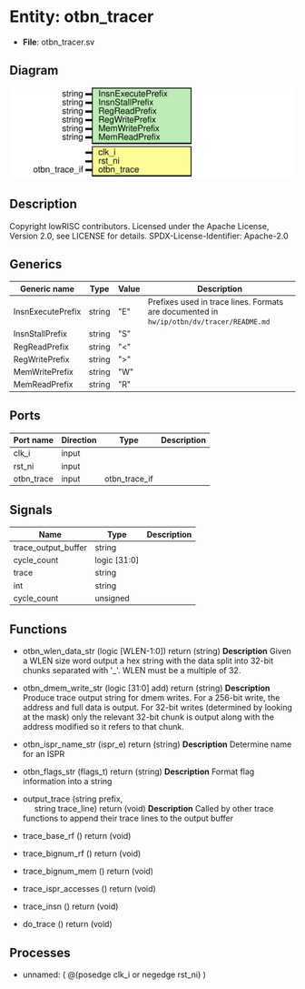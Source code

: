 # Entity: otbn_tracer

- **File**: otbn_tracer.sv
## Diagram

![Diagram](otbn_tracer.svg "Diagram")
## Description

Copyright lowRISC contributors.
 Licensed under the Apache License, Version 2.0, see LICENSE for details.
 SPDX-License-Identifier: Apache-2.0
 
## Generics

| Generic name      | Type   | Value | Description                                                                               |
| ----------------- | ------ | ----- | ----------------------------------------------------------------------------------------- |
| InsnExecutePrefix | string | "E"   | Prefixes used in trace lines. Formats are documented in `hw/ip/otbn/dv/tracer/README.md`  |
| InsnStallPrefix   | string | "S"   |                                                                                           |
| RegReadPrefix     | string | "<"   |                                                                                           |
| RegWritePrefix    | string | ">"   |                                                                                           |
| MemWritePrefix    | string | "W"   |                                                                                           |
| MemReadPrefix     | string | "R"   |                                                                                           |
## Ports

| Port name  | Direction | Type          | Description |
| ---------- | --------- | ------------- | ----------- |
| clk_i      | input     |               |             |
| rst_ni     | input     |               |             |
| otbn_trace | input     | otbn_trace_if |             |
## Signals

| Name                | Type         | Description |
| ------------------- | ------------ | ----------- |
| trace_output_buffer | string       |             |
| cycle_count         | logic [31:0] |             |
| trace               | string       |             |
| int                 | string       |             |
| cycle_count         | unsigned     |             |
## Functions
- otbn_wlen_data_str <font id="function_arguments">(logic [WLEN-1:0])</font> <font id="function_return">return (string)</font>
**Description**
Given a WLEN size word output a hex string with the data split into 32-bit chunks separated
with '_'. WLEN must be a multiple of 32.

- otbn_dmem_write_str <font id="function_arguments">(logic [31:0] add)</font> <font id="function_return">return (string)</font>
**Description**
Produce trace output string for dmem writes. For a 256-bit write, the address and full data is
output. For 32-bit writes (determined by looking at the mask) only the relevant 32-bit chunk is
output along with the address modified so it refers to that chunk.

- otbn_ispr_name_str <font id="function_arguments">(ispr_e)</font> <font id="function_return">return (string)</font>
**Description**
Determine name for an ISPR

- otbn_flags_str <font id="function_arguments">(flags_t)</font> <font id="function_return">return (string)</font>
**Description**
Format flag information into a string

- output_trace <font id="function_arguments">(string prefix,<br><span style="padding-left:20px"> string trace_line)</font> <font id="function_return">return (void)</font>
**Description**
Called by other trace functions to append their trace lines to the output buffer

- trace_base_rf <font id="function_arguments">()</font> <font id="function_return">return (void)</font>
- trace_bignum_rf <font id="function_arguments">()</font> <font id="function_return">return (void)</font>
- trace_bignum_mem <font id="function_arguments">()</font> <font id="function_return">return (void)</font>
- trace_ispr_accesses <font id="function_arguments">()</font> <font id="function_return">return (void)</font>
- trace_insn <font id="function_arguments">()</font> <font id="function_return">return (void)</font>
- do_trace <font id="function_arguments">()</font> <font id="function_return">return (void)</font>
## Processes
- unnamed: ( @(posedge clk_i or negedge rst_ni) )
